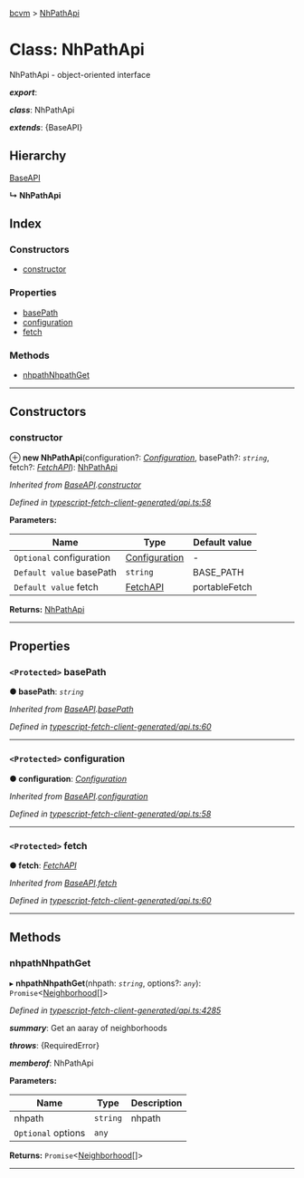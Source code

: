 [bcvm](../README.md) > [NhPathApi](../classes/nhpathapi.md)

# Class: NhPathApi

NhPathApi - object-oriented interface

*__export__*: 

*__class__*: NhPathApi

*__extends__*: {BaseAPI}

## Hierarchy

 [BaseAPI](baseapi.md)

**↳ NhPathApi**

## Index

### Constructors

* [constructor](nhpathapi.md#constructor)

### Properties

* [basePath](nhpathapi.md#basepath)
* [configuration](nhpathapi.md#configuration)
* [fetch](nhpathapi.md#fetch)

### Methods

* [nhpathNhpathGet](nhpathapi.md#nhpathnhpathget)

---

## Constructors

<a id="constructor"></a>

###  constructor

⊕ **new NhPathApi**(configuration?: *[Configuration](configuration.md)*, basePath?: *`string`*, fetch?: *[FetchAPI](../interfaces/fetchapi.md)*): [NhPathApi](nhpathapi.md)

*Inherited from [BaseAPI](baseapi.md).[constructor](baseapi.md#constructor)*

*Defined in [typescript-fetch-client-generated/api.ts:58](https://github.com/boardwalktech/Boardwalk-Client-Virtual-Machine-JS/blob/bd51c2e/typescript/src/typescript-fetch-client-generated/api.ts#L58)*

**Parameters:**

| Name | Type | Default value |
| ------ | ------ | ------ |
| `Optional` configuration | [Configuration](configuration.md) | - |
| `Default value` basePath | `string` |  BASE_PATH |
| `Default value` fetch | [FetchAPI](../interfaces/fetchapi.md) |  portableFetch |

**Returns:** [NhPathApi](nhpathapi.md)

___

## Properties

<a id="basepath"></a>

### `<Protected>` basePath

**● basePath**: *`string`*

*Inherited from [BaseAPI](baseapi.md).[basePath](baseapi.md#basepath)*

*Defined in [typescript-fetch-client-generated/api.ts:60](https://github.com/boardwalktech/Boardwalk-Client-Virtual-Machine-JS/blob/bd51c2e/typescript/src/typescript-fetch-client-generated/api.ts#L60)*

___
<a id="configuration"></a>

### `<Protected>` configuration

**● configuration**: *[Configuration](configuration.md)*

*Inherited from [BaseAPI](baseapi.md).[configuration](baseapi.md#configuration)*

*Defined in [typescript-fetch-client-generated/api.ts:58](https://github.com/boardwalktech/Boardwalk-Client-Virtual-Machine-JS/blob/bd51c2e/typescript/src/typescript-fetch-client-generated/api.ts#L58)*

___
<a id="fetch"></a>

### `<Protected>` fetch

**● fetch**: *[FetchAPI](../interfaces/fetchapi.md)*

*Inherited from [BaseAPI](baseapi.md).[fetch](baseapi.md#fetch)*

*Defined in [typescript-fetch-client-generated/api.ts:60](https://github.com/boardwalktech/Boardwalk-Client-Virtual-Machine-JS/blob/bd51c2e/typescript/src/typescript-fetch-client-generated/api.ts#L60)*

___

## Methods

<a id="nhpathnhpathget"></a>

###  nhpathNhpathGet

▸ **nhpathNhpathGet**(nhpath: *`string`*, options?: *`any`*): `Promise`<[Neighborhood](../interfaces/neighborhood.md)[]>

*Defined in [typescript-fetch-client-generated/api.ts:4285](https://github.com/boardwalktech/Boardwalk-Client-Virtual-Machine-JS/blob/bd51c2e/typescript/src/typescript-fetch-client-generated/api.ts#L4285)*

*__summary__*: Get an aaray of neighborhoods

*__throws__*: {RequiredError}

*__memberof__*: NhPathApi

**Parameters:**

| Name | Type | Description |
| ------ | ------ | ------ |
| nhpath | `string` |  nhpath |
| `Optional` options | `any` |

**Returns:** `Promise`<[Neighborhood](../interfaces/neighborhood.md)[]>

___

